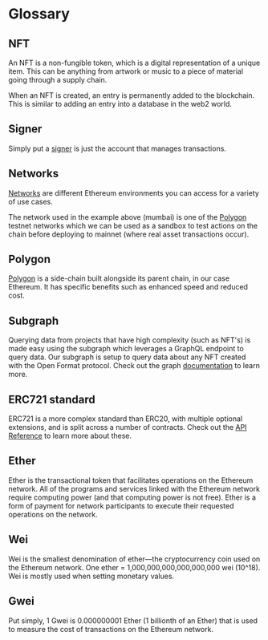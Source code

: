 # Glossary

## NFT

An NFT is a non-fungible token, which is a digital representation of a unique item. This can be anything from artwork or music to a piece of material going through a supply chain.

When an NFT is created, an entry is permanently added to the blockchain. This is similar to adding an entry into a database in the web2 world.

## Signer

Simply put a [signer](https://docs.ethers.io/v5/api/signer/) is just the account that manages transactions.

## Networks

[Networks](https://ethereum.org/en/developers/docs/networks/) are different Ethereum environments you can access for a variety of use cases.

The network used in the example above (mumbai) is one of the [Polygon](https://polygon.technology/) testnet networks which we can be used as a sandbox to test actions on the chain before deploying to mainnet (where real asset transactions occur).

## Polygon

[Polygon](https://polygon.technology/) is a side-chain built alongside its parent chain, in our case Ethereum. It has specific benefits such as enhanced speed and reduced cost.

## Subgraph

Querying data from projects that have high complexity (such as NFT's) is made easy using the subgraph which leverages a GraphQL endpoint to query data. Our subgraph is setup to query data about any NFT created with the Open Format protocol. Check out the graph [documentation](https://thegraph.com/docs/en/about/) to learn more.

## ERC721 standard

ERC721 is a more complex standard than ERC20, with multiple optional extensions, and is split across a number of contracts. Check out the [API Reference](https://docs.openzeppelin.com/contracts/3.x/api/token/ERC721) to learn more about these.

## Ether

Ether is the transactional token that facilitates operations on the Ethereum network. All of the programs and services linked with the Ethereum network require computing power (and that computing power is not free). Ether is a form of payment for network participants to execute their requested operations on the network.

## Wei

Wei is the smallest denomination of ether—the cryptocurrency coin used on the Ethereum network. One ether = 1,000,000,000,000,000,000 wei (10^18). Wei is mostly used when setting monetary values.

## Gwei

Put simply, 1 Gwei is 0.000000001 Ether (1 billionth of an Ether) that is used to measure the cost of transactions on the Ethereum network.
